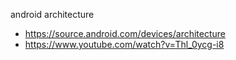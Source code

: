 android architecture 
- https://source.android.com/devices/architecture
- https://www.youtube.com/watch?v=Thl_0ycg-i8
